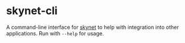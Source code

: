 # skynet-cli

A command-line interface for [skynet](https://github.com/osmarks/skynet/) to help with integration into other applications.
Run with `--help` for usage.
